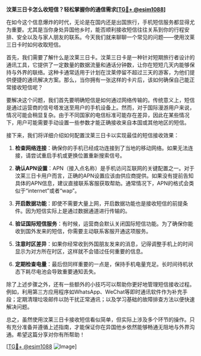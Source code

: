 **汶莱三日卡怎么收短信？轻松掌握你的通信需求[[TG💪+ @esim1088](https://t.me/s/esim1088)]**

在如今这个信息爆炸的时代，无论是在国内还是出国旅行，手机短信服务都显得尤为重要。尤其是当你身处异国他乡时，能否顺利接收短信往往关系到你的行程安排、安全以及与家人朋友的联系。今天我们就来聊聊一个常见的问题——使用汶莱三日卡时如何收取短信。

首先，我们需要了解什么是汶莱三日卡。汶莱三日卡是一种针对短期旅行者设计的通讯工具，它提供了一定数量的数据流量和通话分钟数，让你在短短几天内能够保持与外界的联络。这种卡通常适用于计划在汶莱停留不超过三天的游客，为他们提供便捷的通讯解决方案。那么，当你拥有一张这样的卡片后，该如何确保自己能正常接收短信呢？

要解决这个问题，我们首先要明确短信是如何通过网络传输的。传统意义上，短信是通过运营商的信号塔发送至用户的手机设备上。然而，对于国际漫游用户来说，情况可能会稍显复杂。由于不同国家的电信标准可能存在差异，因此在某些情况下，用户可能需要手动设置一些参数才能正确接收来自本国或其他地区的短信。

接下来，我们将详细介绍如何配置汶莱三日卡以实现最佳的短信接收效果：

1. **检查网络连接**：确保你的手机已经成功连接到了当地的移动网络。如果无法连接，请尝试重启手机或更换位置重新搜索信号。
   
2. **确认APN设置**：APN（接入点名称）是手机访问互联网的关键配置之一。对于汶莱三日卡用户而言，正确的APN设置应该由供应商提供。如果没有提前告知具体的APN信息，建议直接联系客服获取帮助。通常情况下，APN的格式会类似于“internet”或者“wap”。

3. **开启数据功能**：即使不需要大量上网，开启数据功能也是接收短信的前提条件。因为短信实际上是通过数据通道进行传输的。

4. **验证国际短信服务**：有时候，运营商会默认关闭国际短信功能。为了确保你能收到国外发来的短信，你需要主动联系客服开通这项服务。

5. **注意时区差异**：如果你经常收到外国朋友发来的消息，记得调整手机上的时间显示为对方所在时区，这样就不会错过任何重要的信息。

6. **定期检查电量**：最后但同样重要的一点是，保持手机电量充足。长时间待机状态下耗尽电池会导致重要通知丢失。

除了上述步骤之外，还有一些额外的小技巧可以帮助你更好地管理短信接收过程。例如，利用第三方应用程序如WhatsApp、WeChat等即时通讯软件作为补充手段；定期清理垃圾邮件以防干扰正常通讯；以及学习基础的故障排查方法以便快速解决问题。

总之，虽然使用汶莱三日卡接收短信看似简单，但实际上涉及多个环节的操作。只有充分准备并遵循上述指南，才能保证你在异国他乡依然能够畅通无阻地与外界沟通。希望这篇分享对你有所帮助！

[[TG💪+ @esim1088](https://t.me/s/esim1088) ![Image](https://i.postimg.cc/4NQfJmqS/Snipaste-2025-05-13-00-14-12.png)]